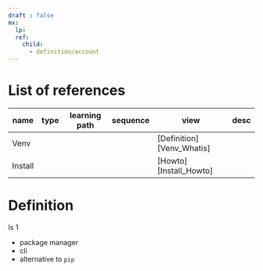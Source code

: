```yaml
---
draft : false
mx:
  lp:
  ref:
    child:
      - definition/account
---
```


# List of references

|name|type|learning path|sequence|view|desc|
|-|-|-|-|-|-|
|Venv||||[Definition][Venv_Whatis]|
|Install||||[Howto][Install_Howto]|

# Definition
Is 1
- package manager
- cli
- alternative to `pip`

